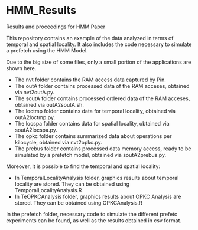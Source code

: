 # HMM_Results
Results and proceedings for HMM Paper

This repository contains an example of the data analyzed in terms of temporal and spatial locality. It also includes the code necessary to simulate a prefetch using the HMM Model.

Due to the big size of some files, only a small portion of the applications are shown here.

 - The nvt folder contains the RAM access data captured by Pin.
 - The outA folder contains processed data of the RAM acceses, obtained via nvt2outA.py.
 - The soutA folder contains processed ordered data of the RAM acceses, obtained via outA2soutA.sh.
 - The loctmp folder contains data for temporal locality, obtained via outA2loctmp.py.
 - The locspa folder contains data for spatial locality, obtained via soutA2locspa.py.
 - The opkc folder contains summarized data about operations per kilocycle, obtained via nvt2opkc.py.
 - The prebus folder contains processed data memory access, ready to be simulated by a prefetch model, obtained via soutA2prebus.py.
 
Moreover, it is possible to find the temporal and spatial locality:
 
 - In TemporalLocalityAnalysis folder, graphics results about temporal locality are stored. They can be obtained using TemporalLocalityAnalysis.R
 - In TeOPKCAnalysis folder, graphics results about OPKC Analysis are stored. They can be obtained using OPKCAnalysis.R 
 
In the prefetch folder, necessary code to simulate the different prefetc experiments can be found, as well as the results obtained in csv format.
